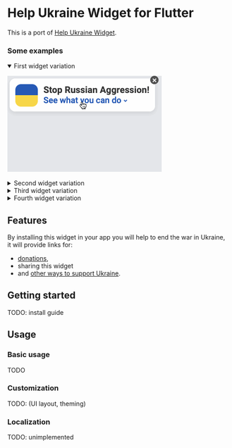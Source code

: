 # Help Ukraine Widget for Flutter
This is a port of [Help Ukraine Widget](https://helpukrainewinwidget.org/).

### Some examples

<details open><summary>First widget variation</summary>

![](gifs/widget1.gif)
</details>

<details><summary>Second widget variation</summary>
    
![](gifs/widget2.gif)
</details>

<details><summary>Third widget variation</summary>

![](gifs/widget3.gif)
</details>

<details><summary>Fourth widget variation</summary>

![](gifs/widget4.gif)
</details>

## Features
By installing this widget in your app you will help to end the war in Ukraine, it will provide links for:

* [donations](https://uahelp.monobank.ua/),
* sharing this widget
* and [other ways to support Ukraine](https://war.ukraine.ua/).

## Getting started
TODO: install guide

## Usage

### Basic usage
TODO

### Customization
TODO: (UI layout, theming)

### Localization
TODO: unimplemented
